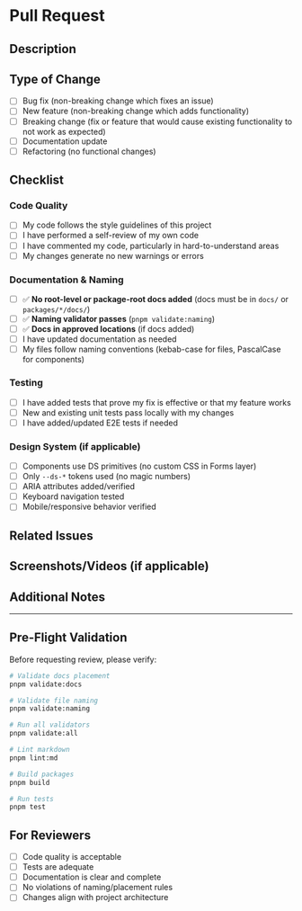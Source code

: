 # Pull Request

## Description

<!-- Brief description of what this PR does -->

## Type of Change

- [ ] Bug fix (non-breaking change which fixes an issue)
- [ ] New feature (non-breaking change which adds functionality)
- [ ] Breaking change (fix or feature that would cause existing functionality to not work as expected)
- [ ] Documentation update
- [ ] Refactoring (no functional changes)

## Checklist

### Code Quality

- [ ] My code follows the style guidelines of this project
- [ ] I have performed a self-review of my own code
- [ ] I have commented my code, particularly in hard-to-understand areas
- [ ] My changes generate no new warnings or errors

### Documentation & Naming

- [ ] ✅ **No root-level or package-root docs added** (docs must be in `docs/` or `packages/*/docs/`)
- [ ] ✅ **Naming validator passes** (`pnpm validate:naming`)
- [ ] ✅ **Docs in approved locations** (if docs added)
- [ ] I have updated documentation as needed
- [ ] My files follow naming conventions (kebab-case for files, PascalCase for components)

### Testing

- [ ] I have added tests that prove my fix is effective or that my feature works
- [ ] New and existing unit tests pass locally with my changes
- [ ] I have added/updated E2E tests if needed

### Design System (if applicable)

- [ ] Components use DS primitives (no custom CSS in Forms layer)
- [ ] Only `--ds-*` tokens used (no magic numbers)
- [ ] ARIA attributes added/verified
- [ ] Keyboard navigation tested
- [ ] Mobile/responsive behavior verified

## Related Issues

<!-- Link to related issues, e.g., "Fixes #123" or "Relates to #456" -->

## Screenshots/Videos (if applicable)

<!-- Add screenshots or videos to demonstrate changes -->

## Additional Notes

<!-- Any additional context or notes for reviewers -->

---

## Pre-Flight Validation

Before requesting review, please verify:

```bash
# Validate docs placement
pnpm validate:docs

# Validate file naming
pnpm validate:naming

# Run all validators
pnpm validate:all

# Lint markdown
pnpm lint:md

# Build packages
pnpm build

# Run tests
pnpm test
```

## For Reviewers

- [ ] Code quality is acceptable
- [ ] Tests are adequate
- [ ] Documentation is clear and complete
- [ ] No violations of naming/placement rules
- [ ] Changes align with project architecture
